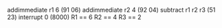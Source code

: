 addimmediate r1 6 (91 06)
addimmediate r2 4 (92 04)
subtract r1 r2 r3 (51 23)
interrupt 0 (8000)
R1 == 6
R2 == 4
R3 == 2